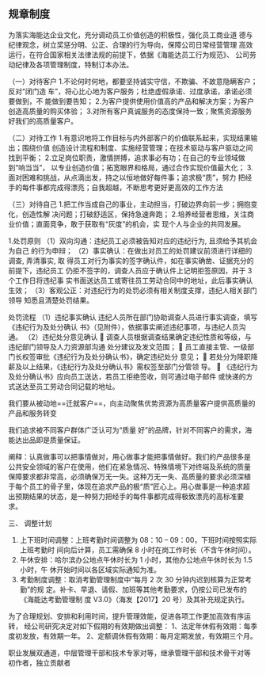 

## 规章制度

为落实海能达企业文化，充分调动员工价值创造的积极性，强化员工商业道
德与纪律观念，树立奖惩分明、公正、合理的行为导向，保障公司日常经营管理
高效运行，在符合国家相关法律法规的前提下，依据《海能达员工行为规范》、
公司劳动纪律及各项管理制度，特制订本办法。


（一）对待客户
1.不论何时何地，都要坚持诚实守信，不欺骗、不故意隐瞒客户；反对“闭门造
车”，将心比心地为客户服务；杜绝虚假承诺、过度承诺，承诺必须要做到，不
能做到要告知；
2.为客户提供使用价值高的产品和解决方案；为客户创造高质量的购买体验；
3.对所有客户真诚服务的态度保持一致；聚焦资源服务好我们的高质量客户。


（二）对待工作
1.有意识地将工作目标与内外部客户的价值联系起来，实现结果输出；围绕价值
创造设计流程和制度、实施经营管理；在技术驱动与客户驱动之间找到平衡；
2.立足岗位职责，激情拼搏，追求事必有功；在自己的专业领域做到“响当当”，
以专业创造价值；拓宽眼界和格局，通过合作实现价值最大化；
3.面对困难和挑战，从点滴出发，持之以恒地做好每件事；追求极“质”，努力
把经手的每件事都完成得漂亮；自我超越，不断思考更好更高效的工作方法



（三）对待自己
1.把工作当成自己的事业，主动担当，打破边界向前一步；拥抱变化，创造性解
决问题；打破舒适区，保持急速奔跑；
2.培养经营者思维，关注商业价值；直面竞争，敢于获取有“灰度”的机会，实
现个人与企业的共同发展。


1.处罚原则
（1）双向沟通：违纪员工必须被告知对应的违纪行为, 且须给予其机会为自己
的行为申辩；
（2）事实确认：在做出对员工的处罚建议前须进行详细的调查, 弄清事实, 取
得员工对行为事实的签字确认件，如在事实确凿、证据充分的前提下，违纪员工
仍拒不签字的，调查人员应于确认件上记明拒签原因，并于 3 个工作日将违纪事
实书面送达员工或寄往员工劳动合同中的地址，此后事实确认生效；
（3）客观公正：对违纪行为的处罚必须有相关制度支撑，违纪人相关部门领导
知悉且清楚处罚结果。

处罚流程
（1）违纪事实确认
违纪人员所在部门协助调查人员进行事实调查，填写《违纪行为及处分确认
书》（见附件），依据事实阐述违纪事项，与违纪人员沟通。
（2）违纪处分意见确认
 调查人员根据调查结果确定违纪性质和等级，与违纪部门领导及人力资源部沟通
处分建议及发文范围；
 员工直接主管、一级部门长权签审批《违纪行为及处分确认书》，确定违纪处分
意见；
 若处分为降职降薪及以上结果，《违纪行为及处分确认书》需权签至部门分管领
导。
 《违纪行为及处分确认书》应向员工送达，若员工拒绝签收，则可通过电子邮件
或快递的方式送达至员工劳动合同记载的地址。

我们要从被动地==迁就客户==，向主动聚焦优势资源为高质量客户提供高质量的产品和服务转变

我们追求被不同客户群体广泛认可为“质量
好”的品牌，针对不同客户的需求，海能达出品即是质量保证。


阐释：认真做事可以把事情做对，用心做事才能把事情做好。我们的产品很多是
公共安全领域的客户在使用，他们在紧急情况、特殊情境下对终端及系统的质量
保障要求都非常高，必须确保万无一失。这种万无一失、高质量的要求必须深植
于每个员工的骨子里，体现在追求产品的极“质”匠心上。用心做事是一种追求超
出预期结果的状态，是一种努力把经手的每件事都完成得极致漂亮的高标准要
求。

三、 调整计划
1. 上下班时间调整：上班考勤时间调整为 08：10 – 09：00，下班时间按照实际上班考勤时
间向后计算，员工需确保 8 小时在岗工作时长（不含午休时间）。
2. 午休安排：哈尔滨办公地点午休时长为 1 小时，其他办公地点午休时长为 1.5 小时，午
休开始时间以各区域实际通知为准。
3. 考勤制度调整：取消考勤管理制度中“每月 2 次 30 分钟内迟到核算为正常考勤”的规
定。补卡、早退、请假、加班等其他考勤要求，仍按公司已发布的《海能达考勤管理制
度 V3.0》（海发【2017】20 号）及其补充规定执行。

为了合理规划、安排和利用时间，提升管理效能，促进各项工作更加高效有序运转，
经公司研究决定对如下假期的有效期做出调整：
1、法定年休假有效期：每季度初发放，有效期一年。
2、定额调休假有效期：每月定期发放，有效期三个月。


职业发展双通道，中层管理干部和技术专家对等，继承管理干部和技术骨干对等
初作者，独立贡献者





